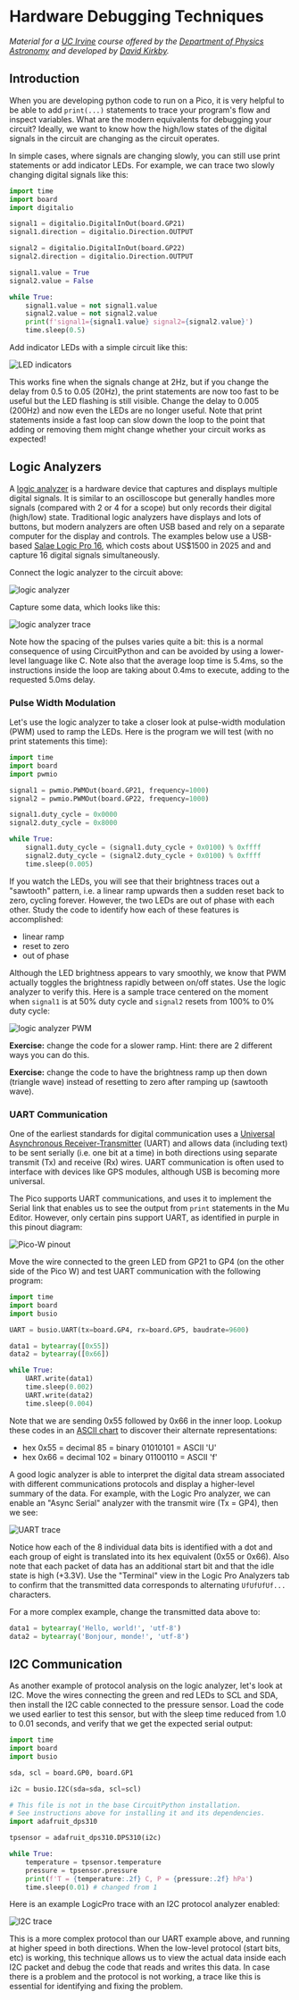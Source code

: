 # Hardware Debugging Techniques

*Material for a [UC Irvine](https://uci.edu/) course offered by the [Department of Physics Astronomy](https://www.physics.uci.edu/) and developed by [David Kirkby](https://faculty.sites.uci.edu/dkirkby/).*

## Introduction

When you are developing python code to run on a Pico, it is very helpful to be able to add `print(...)` statements to trace your program's flow and inspect variables. What are the modern equivalents for debugging your circuit? Ideally, we want to know how the high/low states of the digital signals in the circuit are changing as the circuit operates.

In simple cases, where signals are changing slowly, you can still use print statements or add indicator LEDs. For example, we can trace two slowly changing digital signals like this:
```python
import time
import board
import digitalio

signal1 = digitalio.DigitalInOut(board.GP21)
signal1.direction = digitalio.Direction.OUTPUT

signal2 = digitalio.DigitalInOut(board.GP22)
signal2.direction = digitalio.Direction.OUTPUT

signal1.value = True
signal2.value = False

while True:
    signal1.value = not signal1.value
    signal2.value = not signal2.value
    print(f'signal1={signal1.value} signal2={signal2.value}')
    time.sleep(0.5)
```

Add indicator LEDs with a simple circuit like this:

![LED indicators](img/led-indicators.jpg)

This works fine when the signals change at 2Hz, but if you change the delay from 0.5 to 0.05 (20Hz), the print statements are now too fast to be useful but the LED flashing is still visible. Change the delay to 0.005 (200Hz) and now even the LEDs are no longer useful. Note that print statements inside a fast loop can slow down the loop to the point that adding or removing them might change whether your circuit works as expected!

## Logic Analyzers

A [logic analyzer](https://en.wikipedia.org/wiki/Logic_analyzer) is a hardware device that captures and displays multiple digital signals. It is similar to an oscilloscope but generally handles more signals (compared with 2 or 4 for a scope) but only records their digital (high/low) state. Traditional logic analyzers have displays and lots of buttons, but modern analyzers are often USB based and rely on a separate computer for the display and controls. The examples below use a USB-based [Salae Logic Pro 16](https://www.saleae.com/products/saleae-logic-pro-16), which costs about US$1500 in 2025 and and capture 16 digital signals simultaneously.

Connect the logic analyzer to the circuit above:

![logic analyzer](img/logic-analyzer.jpg)

Capture some data, which looks like this:

![logic analyzer trace](img/trace-5ms.png)

Note how the spacing of the pulses varies quite a bit: this is a normal consequence of using CircuitPython and can be avoided by using a lower-level language like C. Note also that the average loop time is 5.4ms, so the instructions inside the loop are taking about 0.4ms to execute, adding to the requested 5.0ms delay.

### Pulse Width Modulation

Let's use the logic analyzer to take a closer look at pulse-width modulation (PWM) used to ramp the LEDs. Here is the program we will test (with no print statements this time):
```python
import time
import board
import pwmio

signal1 = pwmio.PWMOut(board.GP21, frequency=1000)
signal2 = pwmio.PWMOut(board.GP22, frequency=1000)

signal1.duty_cycle = 0x0000
signal2.duty_cycle = 0x8000

while True:
    signal1.duty_cycle = (signal1.duty_cycle + 0x0100) % 0xffff
    signal2.duty_cycle = (signal2.duty_cycle + 0x0100) % 0xffff
    time.sleep(0.005)
```
If you watch the LEDs, you will see that their brightness traces out a "sawtooth" pattern, i.e. a linear ramp upwards then a sudden reset back to zero, cycling forever. However, the two LEDs are out of phase with each other. Study the code to identify how each of these features is accomplished:
 - linear ramp
 - reset to zero
 - out of phase

Although the LED brightness appears to vary smoothly, we know that PWM actually toggles the brightness rapidly between on/off states. Use the logic analyzer to verify this. Here is a sample trace centered on the moment when `signal1` is at 50% duty cycle and `signal2` resets from 100% to 0% duty cycle:

![logic analyzer PWM](img/trace-pwm.png)


**Exercise:** change the code for a slower ramp. Hint: there are 2 different ways you can do this.

**Exercise:** change the code to have the brightness ramp up then down (triangle wave) instead of resetting to zero after ramping up (sawtooth wave).

### UART Communication

One of the earliest standards for digital communication uses a [Universal Asynchronous Receiver-Transmitter](https://en.wikipedia.org/wiki/Universal_asynchronous_receiver-transmitter) (UART) and allows data (including text) to be sent serially (i.e. one bit at a time) in both directions using separate transmit (Tx) and receive (Rx) wires. UART communication is often used to interface with devices like GPS modules, although USB is becoming more universal.

The Pico supports UART communications, and uses it to implement the Serial link that enables us to see the output from `print` statements in the Mu Editor. However, only certain pins support UART, as identified in purple in this pinout diagram:

![Pico-W pinout](img/picow-pinout.jpg)

Move the wire connected to the green LED from GP21 to GP4 (on the other side of the Pico W) and test UART communication with the following program:
```python
import time
import board
import busio

UART = busio.UART(tx=board.GP4, rx=board.GP5, baudrate=9600)

data1 = bytearray([0x55])
data2 = bytearray([0x66])

while True:
    UART.write(data1)
    time.sleep(0.002)
    UART.write(data2)
    time.sleep(0.004)
```

Note that we are sending 0x55 followed by 0x66 in the inner loop. Lookup these codes in an [ASCII chart](https://www.ascii-code.com/) to discover their alternate representations:
 - hex 0x55 = decimal 85 = binary 01010101 = ASCII 'U'
 - hex 0x66 = decimal 102 = binary 01100110 = ASCII 'f'

A good logic analyzer is able to interpret the digital data stream associated with different communications protocols and display a higher-level summary of the data. For example, with the Logic Pro analyzer, we can enable an "Async Serial" analyzer with the transmit wire (Tx = GP4), then we see:

![UART trace](img/trace-uart.png)

Notice how each of the 8 individual data bits is identified with a dot and each group of eight is translated into its hex equivalent (0x55 or 0x66). Also note that each packet of data has an additional start bit and that the idle state is high (+3.3V). Use the "Terminal" view in the Logic Pro Analyzers tab to confirm that the transmitted data corresponds to alternating `UfUfUfUf...` characters.

For a more complex example, change the transmitted data above to:
```python
data1 = bytearray('Hello, world!', 'utf-8')
data2 = bytearray('Bonjour, monde!', 'utf-8')
```

## I2C Communication

As another example of protocol analysis on the logic analyzer, let's look at I2C. Move the wires connecting the green and red LEDs to SCL and SDA, then install the I2C cable connected to the pressure sensor. Load the code we used earlier to test this sensor, but with the sleep time reduced from 1.0 to 0.01 seconds, and verify that we get the expected serial output:
```python
import time
import board
import busio

sda, scl = board.GP0, board.GP1

i2c = busio.I2C(sda=sda, scl=scl)

# This file is not in the base CircuitPython installation.
# See instructions above for installing it and its dependencies.
import adafruit_dps310

tpsensor = adafruit_dps310.DPS310(i2c)

while True:
    temperature = tpsensor.temperature
    pressure = tpsensor.pressure
    print(f'T = {temperature:.2f} C, P = {pressure:.2f} hPa')
    time.sleep(0.01) # changed from 1
```

Here is an example LogicPro trace with an I2C protocol analyzer enabled:

![I2C trace](img/trace-i2c.png)

This is a more complex protocol than our UART example above, and running at higher speed in both directions. When the low-level protocol (start bits, etc) is working, this technique allows us to view the actual data inside each I2C packet and debug the code that reads and writes this data. In case there is a problem and the protocol is not working, a trace like this is essential for identifying and fixing the problem.
